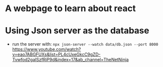 # A webpage to learn about react

# Using Json server as the database

- run the server with: `npx json-server --watch data/db.json --port 8000`
  https://www.youtube.com/watch?v=eao7ABGFUXs&list=PL4cUxeGkcC9gZD-Tvwfod2gaISzfRiP9d&index=17&ab_channel=TheNetNinja
